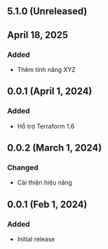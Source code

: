 ## 5.1.0 (Unreleased)
## April 18, 2025

### Added
- Thêm tính năng XYZ

## 0.0.1 (April 1, 2024)

### Added
- Hỗ trợ Terraform 1.6

## 0.0.2 (March 1, 2024)

### Changed
- Cải thiện hiệu năng

## 0.0.1 (Feb 1, 2024)

### Added
- Initial release
